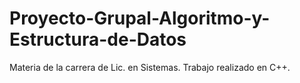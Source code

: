 # Proyecto-Grupal-Algoritmo-y-Estructura-de-Datos
Materia de la carrera de Lic. en Sistemas. Trabajo realizado en C++.
